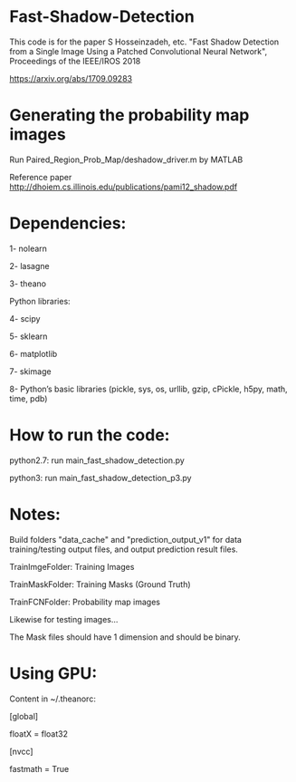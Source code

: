 # Fast-Shadow-Detection

This code is for the paper S Hosseinzadeh, etc. "Fast Shadow Detection from a Single Image Using a Patched Convolutional Neural Network", Proceedings of the IEEE/IROS 2018

https://arxiv.org/abs/1709.09283

# Generating the probability map images

Run Paired_Region_Prob_Map/deshadow_driver.m by MATLAB

Reference paper http://dhoiem.cs.illinois.edu/publications/pami12_shadow.pdf

# Dependencies:
1- nolearn

2- lasagne

3- theano

Python libraries:

4- scipy

5- sklearn

6- matplotlib

7- skimage

8- Python’s basic libraries (pickle, sys, os, urllib, gzip, cPickle, h5py, math, time, pdb)

# How to run the code:

python2.7: run main_fast_shadow_detection.py 

python3: run main_fast_shadow_detection_p3.py

# Notes: 

Build folders "data_cache" and "prediction_output_v1" for data training/testing output files, and output prediction result files.

TrainImgeFolder: Training Images

TrainMaskFolder: Training Masks (Ground Truth)

TrainFCNFolder: Probability map images

Likewise for testing images…

The Mask files should have 1 dimension and should be binary.

# Using GPU:

Content in ~/.theanorc:

[global]

floatX = float32

[nvcc]

fastmath = True
